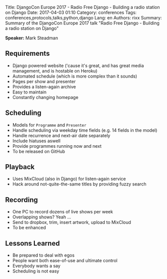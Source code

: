 Title: DjangoCon Europe 2017 - Radio Free Django - Building a radio station on Django
Date:   2017-04-03 01:10
Category: conferences
Tags: conferences,protocols,talks,python,django
Lang: en
Authors: rixx
Summary: Summary of the DjangoCon Europe 2017 talk "Radio Free Django - Building a radio station on Django"

**Speaker:** Mark Steadman

## Requirements

- Django powered website ('cause it's great, and has great media management, and is hostable on Heroku)
- Automated schedule (which is more complex than it sounds)
- Pages per show and presenter
- Provides a listen-again archive
- Easy to maintain
- Constantly changing homepage

## Scheduling

- Models for `Programme` and `Presenter`
- Handle scheduling via weekday time fields (e.g. 14 fields in the model)
- Handle recurrence and next-air date separately
- Include hiatuses aswell
- Provide programmes running now and next
- To be released on GitHub

## Playback

- Uses MixCloud (also in Django) for listen-again service
- Hack around not-quite-the-same titles by providing fuzzy search

## Recording

- One PC to record dozens of live shows per week
- Overlapping shows? Yeah …
- Send to dropbox, trim, insert artwork, upload to MixCloud
- To be enhanced

## Lessons Learned

- Be prepared to deal with egos
- People want both ease-of-use and ultimate control
- Everybody wants a say
- Scheduling is not easy
